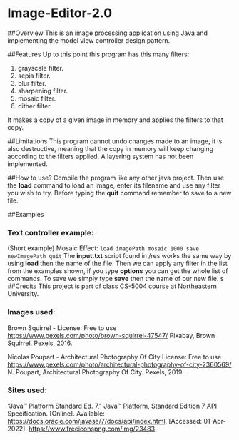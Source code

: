 # Image-Editor-2.0
##Overview
This is an image processing application using Java and implementing the model view controller
design pattern.

##Features
Up to this point this program has this many filters:
1. grayscale filter.
2. sepia filter.
3. blur filter.
4. sharpening filter.
5. mosaic filter.
6. dither filter.

It makes a copy of a given image in memory
and applies the filters to that copy.

##Limitations
This program cannot undo changes made to an image, it 
is also destructive, meaning that the copy in memory
will keep changing according to the filters applied.
A layering system has not been implemented.

##How to use?
Compile the program like any other java project.
Then use the __load__ command to load an image, enter its filename
and use any filter you wish to try. Before typing the __quit__ command remember
to save to a new file.

##Examples
### Text controller example:
(Short example) Mosaic Effect:
`load imagePath mosaic 1000 save newImagePath quit`
The **input.txt** script found in /res works the same way by using __load__ then the name
of the file. Then we can apply any filter in the list from the examples shown, 
if you type __options__ you can get the whole list of commands.
To save we simply type __save__ then the name of our new file.
s
##Credits
This project is part of class CS-5004 course at Northeastern University.
### Images  used:
Brown Squirrel -
License: Free to use
https://www.pexels.com/photo/brown-squirrel-47547/
Pixabay, Brown Squirrel. Pexels, 2016.

Nicolas Poupart - Architectural Photography Of City
License: Free to use
https://www.pexels.com/photo/architectural-photography-of-city-2360569/
N. Poupart, Architectural Photography Of City. Pexels, 2019.

### Sites  used:
“Java™ Platform Standard Ed. 7,” Java™ Platform, Standard Edition 7 API Specification.
[Online]. Available:
https://docs.oracle.com/javase/7/docs/api/index.html. [Accessed: 01-Apr-2022].
https://www.freeiconspng.com/img/23483